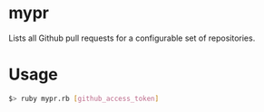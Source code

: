 mypr
====

Lists all Github pull requests for a configurable set of repositories.

Usage
=====

```bash
$> ruby mypr.rb [github_access_token]
```
